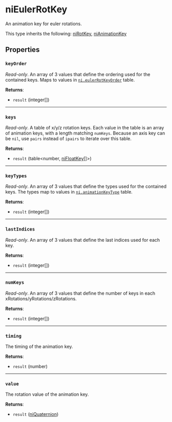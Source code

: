 # niEulerRotKey
<div class="search_terms" style="display: none">nieulerrotkey, eulerrotkey</div>

<!---
	This file is autogenerated. Do not edit this file manually. Your changes will be ignored.
	More information: https://github.com/MWSE/MWSE/tree/master/docs
-->

An animation key for euler rotations.

This type inherits the following: [niRotKey](../types/niRotKey.md), [niAnimationKey](../types/niAnimationKey.md)
## Properties

### `keyOrder`
<div class="search_terms" style="display: none">keyorder</div>

*Read-only*. An array of 3 values that define the ordering used for the contained keys. Maps to values in [`ni.eulerRotKeyOrder`](https://mwse.github.io/MWSE/references/ni/euler-rotation-key-orders/) table.

**Returns**:

* `result` (integer[])

***

### `keys`
<div class="search_terms" style="display: none">keys</div>

*Read-only*. A table of x/y/z rotation keys. Each value in the table is an array of animation keys, with a length matching `numKeys`. Because an axis key can be `nil`, use `pairs` instead of `ipairs` to iterate over this table.

**Returns**:

* `result` (table&lt;number, [niFloatKey](../types/niFloatKey.md)[]&gt;)

***

### `keyTypes`
<div class="search_terms" style="display: none">keytypes</div>

*Read-only*. An array of 3 values that define the types used for the contained keys. The types map to values in [`ni.animationKeyType`](https://mwse.github.io/MWSE/references/ni/animation-key-types/) table.

**Returns**:

* `result` (integer[])

***

### `lastIndices`
<div class="search_terms" style="display: none">lastindices</div>

*Read-only*. An array of 3 values that define the last indices used for each key.

**Returns**:

* `result` (integer[])

***

### `numKeys`
<div class="search_terms" style="display: none">numkeys</div>

*Read-only*. An array of 3 values that define the number of keys in each xRotations/yRotations/zRotations.

**Returns**:

* `result` (integer[])

***

### `timing`
<div class="search_terms" style="display: none">timing</div>

The timing of the animation key.

**Returns**:

* `result` (number)

***

### `value`
<div class="search_terms" style="display: none">value</div>

The rotation value of the animation key.

**Returns**:

* `result` ([niQuaternion](../types/niQuaternion.md))

